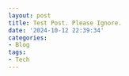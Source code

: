 ```yaml
---
layout: post
title: Test Post. Please Ignore.
date: '2024-10-12 22:39:34'
categories:
- Blog
tags:
- Tech
---
```

